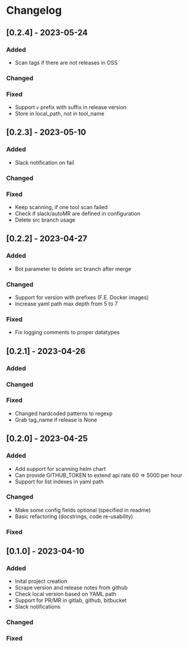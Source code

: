 # Changelog

## [0.2.4] - 2023-05-24

### Added
  - Scan tags if there are not releases in OSS

### Changed

### Fixed
  - Support `v` prefix with suffix in release version
  - Store in local_path, not in tool_name

## [0.2.3] - 2023-05-10

### Added
  - Slack notification on fail

### Changed

### Fixed
  - Keep scanning, if one tool scan failed
  - Check if slack/autoMR are defined in configuration
  - Delete src branch usage

## [0.2.2] - 2023-04-27

### Added
  - Bot parameter to delete src branch after merge

### Changed
  - Support for version with prefixes (F.E. Docker images)
  - Increase yaml path max depth from 5 to 7

### Fixed
  - Fix logging comments to proper datatypes

## [0.2.1] - 2023-04-26

### Added

### Changed

### Fixed
  - Changed hardcoded patterns to regexp
  - Grab tag_name if release is None

## [0.2.0] - 2023-04-25

### Added
  - Add support for scanning helm chart
  - Can provide GITHUB_TOKEN to extend api rate 60 => 5000 per hour
  - Support for list indexes in yaml path

### Changed
  - Make some config fields optional (specified in readme)
  - Basic refactoring (docstrings, code re-usability)

### Fixed 

## [0.1.0] - 2023-04-10

### Added
  - Inital project creation
  - Scrape version and release notes from github
  - Check local version based on YAML path
  - Support for PR/MR in gitlab, github, bitbucket
  - Slack notifications

### Changed

### Fixed 